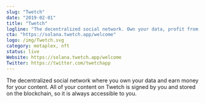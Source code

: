 ```yaml
---
slug: "Twetch"
date: "2019-02-01"
title: "Twetch"
logline: "The decentralized social network. Own your data, profit from your content."
cta: "https://solana.twetch.app/welcome"
logo: /img/Twetch.svg
category: metaplex, nft
status: live
Website: https://solana.twetch.app/welcome
Twitter: https://twitter.com/twetchapp
---
```

The decentralized social network where you own your data and earn money for your content. All of your content on Twetch is signed by you and stored on the blockchain, so it is always accessible to you.